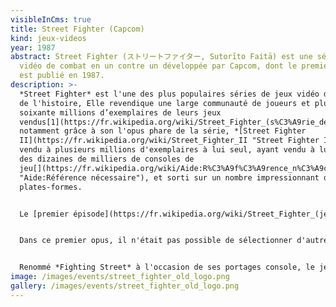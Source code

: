 ```yaml
---
visibleInCms: true
title: Street Fighter (Capcom)
kind: jeux-videos
year: 1987
abstract: Street Fighter (ストリートファイター, Sutorīto Faitā) est une série de jeux
  vidéo de combat en un contre un développée par Capcom, dont le premier épisode
  est publié en 1987.
description: >-
  *Street Fighter* est l'une des plus populaires séries de jeux vidéo de combat
  de l'histoire, Elle revendique une large communauté de joueurs et plus de
  soixante millions d’exemplaires de leurs jeux
  vendus[1](https://fr.wikipedia.org/wiki/Street_Fighter_(s%C3%A9rie_de_jeux_vid%C3%A9o)#cite_note-1),
  notamment grâce à son l'opus phare de la série, *[Street Fighter
  II](https://fr.wikipedia.org/wiki/Street_Fighter_II "Street Fighter II")*,
  vendu à plusieurs millions d'exemplaires à lui seul, ayant vendu à lui seul
  des dizaines de milliers de consoles de
  jeu[](https://fr.wikipedia.org/wiki/Aide:R%C3%A9f%C3%A9rence_n%C3%A9cessaire
  "Aide:Référence nécessaire"), et sorti sur un nombre impressionnant de
  plates-formes.


  Le [premier épisode](https://fr.wikipedia.org/wiki/Street_Fighter_(jeu_vid%C3%A9o) "Street Fighter (jeu vidéo)") de la série est sorti en [1987](https://fr.wikipedia.org/wiki/1987_en_jeu_vid%C3%A9o "1987 en jeu vidéo"), et a pour originalité de tirer profit du système [analogique](https://fr.wikipedia.org/wiki/Analogique "Analogique") des boutons : la puissance des coups portés dans le jeu est proportionnelle à la pression appliquée sur les boutons. Ce système fut abandonné à la suite des abus et mauvais traitements subis par les [bornes](https://fr.wikipedia.org/wiki/Borne_d%27arcade "Borne d'arcade"), certains joueurs n'hésitant pas à monter sur la machine et à taper du pied sur les boutons afin de viser les meilleurs scores.


  Dans ce premier opus, il n'était pas possible de sélectionner d'autres personnages que Ryu pour le premier joueur, et Ken pour le second joueur. Les adversaires étaient classés par groupe de deux selon leur pays d'origine (Japon au départ, Chine, USA, Angleterre, et enfin Thaïlande). C'est [Sagat](https://fr.wikipedia.org/wiki/Sagat_(Street_Fighter) "Sagat (Street Fighter)") qui officie en tant que boss de fin dans ce jeu.


  Renommé *Fighting Street* à l'occasion de ses portages console, le jeu connait un succès relatif.
image: /images/events/street_fighter_old_logo.png
gallery: /images/events/street_fighter_old_logo.png
---
```

